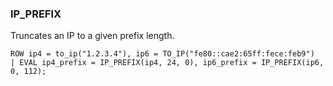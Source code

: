 <!--
This is generated by ESQL’s AbstractFunctionTestCase. Do no edit it. See ../README.md for how to regenerate it.
-->

### IP_PREFIX
Truncates an IP to a given prefix length.

```esql
ROW ip4 = to_ip("1.2.3.4"), ip6 = TO_IP("fe80::cae2:65ff:fece:feb9")
| EVAL ip4_prefix = IP_PREFIX(ip4, 24, 0), ip6_prefix = IP_PREFIX(ip6, 0, 112);
```
